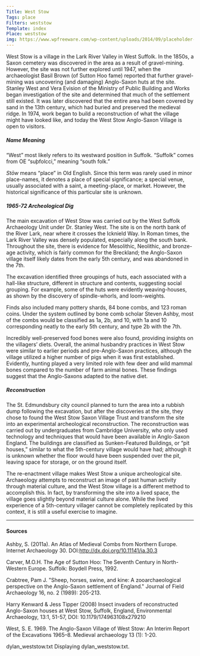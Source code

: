 ```yaml
---
Title: West Stow
Tags: place
Filters: weststow
Template: index
Place: weststow
img: https://www.wpfreeware.com/wp-content/uploads/2014/09/placeholder-images.jpg
---
```



West Stow is a village in the Lark River Valley in West Suffolk. In the 1850s, a Saxon cemetery was discovered in the area as a result of gravel-mining. However, the site was not further explored until 1947, when the archaeologist Basil Brown (of Sutton Hoo fame) reported that further gravel-mining was uncovering (and damaging) Anglo-Saxon huts at the site. Stanley West and Vera Evision of the Ministry of Public Building and Works began investigation of the site and determined that much of the settlement still existed. It was later discovered that the entire area had been covered by sand in the 13th century, which had buried and preserved the medieval ridge. In 1974, work began to build a reconstruction of what the village might have looked like, and today the West Stow Anglo-Saxon Village is open to visitors.

##### Name Meaning

“West” most likely refers to its westward position in Suffolk. “Suffolk” comes from OE “suþfolcci,” meaning “south folk.”

_Stōw_ means “place” in Old English. Since this term was rarely used in minor place-names, it denotes a place of special significance; a special venue, usually associated with a saint, a meeting-place, or market. However, the historical significance of this particular site is unknown.

##### 1965-72 Archeological Dig

The main excavation of West Stow was carried out by the West Suffolk Archaeology Unit under Dr. Stanley West. The site is on the north bank of the River Lark, near where it crosses the Icknield Way. In Roman times, the Lark River Valley was densely populated, especially along the south bank. Throughout the site, there is evidence for Mesolithic, Neolithic, and bronze-age activity, which is fairly common for the Breckland; the Anglo-Saxon village itself likely dates from the early 5th century, and was abandoned in the 7th.

The excavation identified three groupings of huts, each associated with a hall-like structure, different in structure and contents, suggesting social grouping. For example, some of the huts were evidently weaving-houses, as shown by the discovery of spindle-whorls, and loom-weights. 

Finds also included many pottery shards, 84 bone combs, and 123 roman coins. Under the system outlined by bone comb scholar Steven Ashby, most of the combs would be classified as 1a, 2b, and 10, with 1a and 10 corresponding neatly to the early 5th century, and type 2b with the 7th.

Incredibly well-preserved food bones were also found, providing insights on the villagers’ diets. Overall, the animal husbandry practices in West Stow were similar to earlier periods and pre-Anglo-Saxon practices, although the village utilized a higher number of pigs when it was first established. Evidently, hunting played a very limited role with few deer and wild mammal bones compared to the number of farm animal bones. These findings suggest that the Anglo-Saxons adapted to the native diet.



##### Reconstruction

The St. Edmundsbury city council planned to turn the area into a rubbish dump following the excavation, but after the discoveries at the site, they chose to found the West Stow Saxon Village Trust and transform the site into an experimental archeological reconstruction. The reconstruction was carried out by undergraduates from Cambridge University, who only used technology and techniques that would have been available in Anglo-Saxon England. The buildings are classified as Sunken-Featured Buildings, or “pit houses,” similar to what the 5th-century village would have had; although it is unknown whether the floor would have been suspended over the pit, leaving space for storage, or on the ground itself. 

The re-enactment village makes West Stow a unique archeological site. Archaeology attempts to reconstruct an image of past human activity through material culture, and the West Stow village is a different method to accomplish this. In fact, by transforming the site into a lived space, the village goes slightly beyond material culture alone. While the lived experience of a 5th-century villager cannot be completely replicated by this context, it is still a useful exercise to imagine.

***

#### Sources

Ashby, S. (2011a). An Atlas of Medieval Combs from Northern Europe. Internet
Archaeology 30. DOI:http://dx.doi.org/10.11141/ia.30.3

Carver, M.O.H. The Age of Sutton Hoo: The Seventh Century in North-Western Europe. Suffolk: Boydell Press, 1992.

Crabtree, Pam J. "Sheep, horses, swine, and kine: A zooarchaeological perspective on the Anglo-Saxon settlement of England." Journal of Field Archaeology 16, no. 2 (1989): 205-213.

Harry Kenward & Jess Tipper (2008) Insect invaders of reconstructed Anglo-Saxon
houses at West Stow, Suffolk, England, Environmental Archaeology, 13:1, 51-57, DOI:
10.1179/174963108x279210

West, S. E. 1969. The Anglo-Saxon Village of West Stow: An Interim Report of the Excavations 1965–8. Medieval archaeology 13 (1): 1-20.

dylan_weststow.txt
Displaying dylan_weststow.txt.
